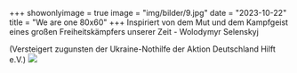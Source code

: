 +++
showonlyimage = true
image = "img/bilder/9.jpg"
date = "2023-10-22"
title = "We are one 80x60"
+++
Inspiriert von dem Mut und dem Kampfgeist eines großen Freiheitskämpfers unserer Zeit - Wolodymyr Selenskyj

(Versteigert zugunsten der Ukraine-Nothilfe der Aktion Deutschland Hilft e.V.)
![](/img/bilder/9.jpg)